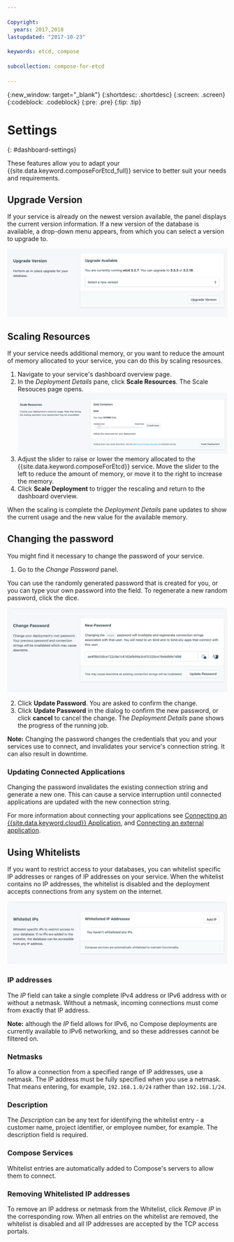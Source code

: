 ```yaml
---

Copyright:
  years: 2017,2018
lastupdated: "2017-10-23"

keywords: etcd, compose

subcollection: compose-for-etcd

---
```


{:new_window: target="_blank"}
{:shortdesc: .shortdesc}
{:screen: .screen}
{:codeblock: .codeblock}
{:pre: .pre}
{:tip: .tip}

# Settings
{: #dashboard-settings}

These features allow you to adapt your {{site.data.keyword.composeForEtcd_full}} service to better suit your needs and requirements.

## Upgrade Version

If your service is already on the newest version available, the panel displays the current version information. If a new version of the database is available, a drop-down menu appears, from which you can select a version to upgrade to.

![The Version panel](./images/etcd-version-show.png "The Version panel")


## Scaling Resources

If your service needs additional memory, or you want to reduce the amount of memory allocated to your service, you can do this by scaling resources.

1. Navigate to your service's dashboard overview page.
2. In the _Deployment Details_ pane, click **Scale Resources**. The Scale Resouces page opens.
    ![The Scale Resources page](./images/etcd-scale-show.png "The Scale Resources page")
3. Adjust the slider to raise or lower the memory allocated to the {{site.data.keyword.composeForEtcd}} service. Move the slider to the left to reduce the amount of memory, or move it to the right to increase the memory.
4. Click **Scale Deployment** to trigger the rescaling and return to the dashboard overview. 

When the scaling is complete the _Deployment Details_ pane updates to show the current usage and the new value for the available memory.


## Changing the password

You might find it necessary to change the password of your service.

1. Go to the _Change Password_ panel. 

  You can use the randomly generated password that is created for you, or you can type your own password into the field. To regenerate a new random password, click the dice. 
  
  ![Updating the etcd password](./images/etcd-update-password.png "The automatic password generator")

2. Click **Update Password**. You are asked to confirm the change.
3. Click **Update Password** in the dialog to confirm the new password, or click **cancel** to cancel the change. The _Deployment Details_ pane shows the progress of the running job.

**Note:** Changing the password changes the credentials that you and your services use to connect, and invalidates your service's connection string. It can also result in downtime.

### Updating Connected Applications

Changing the password invalidates the existing connection string and generate a new one. This can cause a service interruption until connected applications are updated with the new connection string.

For more information about connecting your applications see [Connecting an {{site.data.keyword.cloud}} Application](/docs/ComposeForEtcd?topic=compose-for-etcd-ibmcloud-cf-app), and [Connecting an external application](/docs/ComposeForEtcd?topic=compose-for-etcd-external-app).


## Using Whitelists

If you want to restrict access to your databases, you can whitelist specific IP addresses or ranges of IP addresses on your service. When the whitelist contains no IP addresses, the whitelist is disabled and the deployment accepts connections from any system on the internet.

![Whitelisting IP addresses](./images/etcd-whitelist-show.png "The whitelist fields.")

### IP addresses
The *IP* field can take a single complete IPv4 address or IPv6 address with or without a netmask. Without a netmask, incoming connections must come from exactly that IP address. 

**Note:** although the *IP* field allows for IPv6, no Compose deployments are currently available to IPv6 networking, and so these addresses cannot be filtered on.

### Netmasks

To allow a connection from a specified range of IP addresses, use a netmask. The IP address must be fully specified when you use a netmask. That means entering, for example, `192.168.1.0/24` rather than `192.168.1/24`.

### Description

The *Description* can be any text for identifying the whitelist entry - a customer name, project identifier, or employee number, for example. The description field is required.

### Compose Services
Whitelist entries are automatically added to Compose's servers to allow them to connect.

### Removing Whitelisted IP addresses
To remove an IP address or netmask from the Whitelist, click *Remove IP* in the corresponding row.
When all entries on the whitelist are removed, the whitelist is disabled and all IP addresses are accepted by the TCP access portals.
